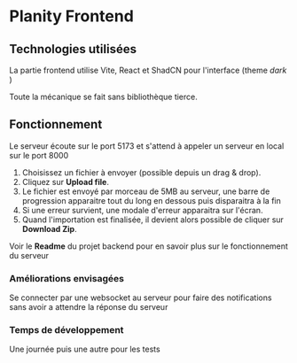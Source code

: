 # Planity Frontend

## Technologies utilisées

La partie frontend utilise Vite, React et ShadCN pour l'interface (theme _dark_ )

Toute la mécanique se fait sans bibliothèque tierce.

## Fonctionnement

Le serveur écoute sur le port 5173 et s'attend à appeler un serveur en local sur le port 8000

1. Choisissez un fichier à envoyer (possible depuis un drag & drop).
2. Cliquez sur **Upload file**.
3. Le fichier est envoyé par morceau de 5MB au serveur, une barre de progression apparaitre tout du long en dessous puis disparaitra à la fin
4. Si une erreur survient, une modale d'erreur apparaitra sur l'écran.
5. Quand l'importation est finalisée, il devient alors possible de cliquer sur **Download Zip**. 

Voir le **Readme** du projet backend pour en savoir plus sur le fonctionnement du serveur

### Améliorations envisagées

Se connecter par une websocket au serveur pour faire des notifications sans avoir a attendre la réponse du serveur

### Temps de développement

Une journée puis une autre pour les tests
